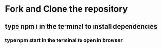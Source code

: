 # Fork and Clone the repository

## type npm i in the terminal to install dependencies

### type npm start in the terminal to open in browser
